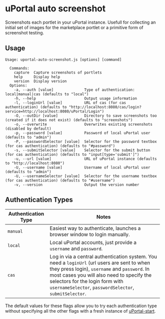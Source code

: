 # uPortal auto screenshot

Screenshots each portlet in your uPortal instance. Usefull for collecting an initial set of images for the marketplace portlet or a primitive form of screenshot testing.

## Usage

```
Usage: uportal-auto-screenshot.js [options] [command]

  Commands:
    capture  Capture screenshots of portlets
    help     Display help
    version  Display version
  Options:
    -a, --auth [value]              Type of authentication: local|manual|cas (defaults to "local")
    -h, --help                      Output usage information
    -l, --loginUrl [value]          URL of cas (for cas authentication) (defaults to "http://localhost:8080/cas/login?service=http://localhost:8080/uPortal/Login")
    -O, --outDir [value]            Directory to save screenshots too (created if it does not exist) (defaults to "screenshots")
    -o, --overwrite                 Overwrites existing screenshots (disabled by default)
    -p, --password [value]          Password of local uPortal user (defaults to "admin")
    -P, --passwordSelector [value]  Selector for the password textbox (for cas authentication) (defaults to "#password")
    -s, --submitSelector [value]    Selector for the submit button (for cas authentication) (defaults to "input[type='submit']")
    -u, --url [value]               URL of uPortal instance (defaults to "http://localhost:8080")
    -U, --username [value]          Username of local uPortal user (defaults to "admin")
    -U, --usernameSelector [value]  Selector for the username textbox (for cas authentication) (defaults to "#username")
    -v, --version                   Output the version number
```

## Authentication Types

| Authentication Type | Notes |
| --- | --- |
| `manual` | Easiest way to authenticate, launches a browser window to login manually. |
| `local` | Local uPortal accounts, just provide a `username` and `password`. |
| `cas` | Log in via a central authentication system. You need a `loginUrl` (url users are sent to when they press login), `username` and `password`. In most cases you will also need to specify the selectors for the login form with `usernameSelector`, `passwordSelector`, `submitSelector`. |

The default values for these flags allow you to try each authentication type without specifying all the other flags with a fresh instance of [uPortal-start](https://github.com/Jasig/uPortal-start).

